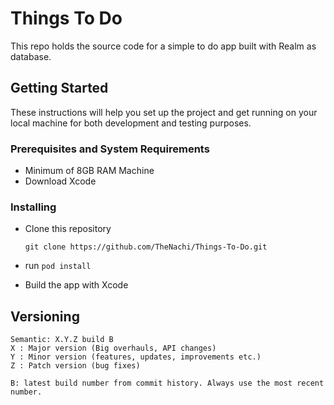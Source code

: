 # Things To Do
This repo holds the source code for a simple to do app built with Realm as database.

## Getting Started

These instructions will help you set up the project and get running on your local machine for both development and testing purposes.

### Prerequisites and System Requirements
- Minimum of 8GB RAM Machine
- Download Xcode

### Installing

  - Clone this repository

      `git clone https://github.com/TheNachi/Things-To-Do.git`

  - run `pod install`

  - Build the app with Xcode


## Versioning
    Semantic: X.Y.Z build B
    X : Major version (Big overhauls, API changes)
    Y : Minor version (features, updates, improvements etc.)
    Z : Patch version (bug fixes)

    B: latest build number from commit history. Always use the most recent number.

